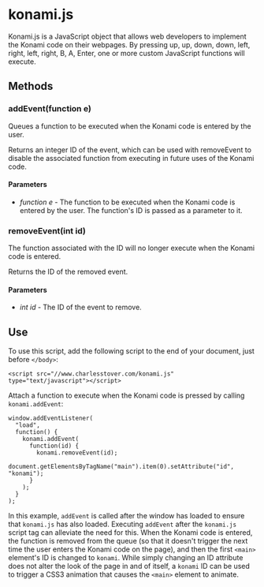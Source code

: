 # konami.js
Konami.js is a JavaScript object that allows web developers to implement the Konami code on their webpages. By pressing up, up, down, down, left, right, left, right, B, A, Enter, one or more custom JavaScript functions will execute.

## Methods

### addEvent(function e)
Queues a function to be executed when the Konami code is entered by the user.

Returns an integer ID of the event, which can be used with removeEvent to disable the associated function from executing in future uses of the Konami code.

#### Parameters
* _function e_ - The function to be executed when the Konami code is entered by the user. The function's ID is passed as a parameter to it.

### removeEvent(int id)
The function associated with the ID will no longer execute when the Konami code is entered.

Returns the ID of the removed event.

#### Parameters
* _int id_ - The ID of the event to remove.

## Use
To use this script, add the following script to the end of your document, just before `</body>`:

```JS
<script src="//www.charlesstover.com/konami.js" type="text/javascript"></script>
```

Attach a function to execute when the Konami code is pressed by calling `konami.addEvent`:

```JS
window.addEventListener(
  "load",
  function() {
    konami.addEvent(
      function(id) {
        konami.removeEvent(id);
        document.getElementsByTagName("main").item(0).setAttribute("id", "konami");
      }
    );
  }
);
```

In this example, `addEvent` is called after the window has loaded to ensure that `konami.js` has also loaded. Executing `addEvent` after the `konami.js` script tag can alleviate the need for this. When the Konami code is entered, the function is removed from the queue (so that it doesn't trigger the next time the user enters the Konami code on the page), and then the first `<main>` element's ID is changed to `konami`. While simply changing an ID attribute does not alter the look of the page in and of itself, a `konami` ID can be used to trigger a CSS3 animation that causes the `<main>` element to animate.

